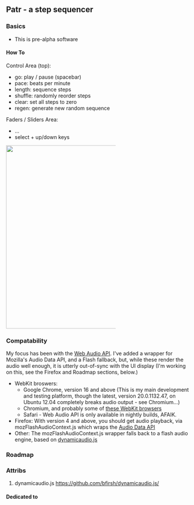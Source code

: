## Patr - a step sequencer

### Basics
* This is pre-alpha software

#### How To
>
>
>

Control Area (top):

* go: play / pause (spacebar)
* pace: beats per minute 
* length: sequence steps 
* shuffle: randomly reorder steps
* clear: set all steps to zero
* regen: generate new random sequence

Faders / Sliders Area:

* ...
* select + up/down keys

<div style="width: 300px;">

<img src="http://proto.blandhand.net/static/js/patr/20120630_screencap.png" style="width: 500px;" />
<!--![screenshot](http://proto.blandhand.net/static/js/patr/20120630_screencap.png)

 github doesn't render this, use link to renered audio -- just use a screenshot for now >
<audio controls></audio-->

</div>

### Compatability
My focus has been with the [Web Audio API](https://dvcs.w3.org/hg/audio/raw-file/tip/webaudio/specification.html).  I've added a wrapper for Mozilla's Audio Data API, and a Flash fallback, but, while these render the audio well enough, it is utterly out-of-sync with the UI display (I'm working on this, see the Firefox and Roadmap sections, below.)

* WebKit broswers: 
    * Google Chrome, version 16 and above (This is my main development and testing platform, though the latest, version 20.0.1132.47, on Ubuntu 12.04 completely breaks audio output - see Chromium...)
    * Chromium, and probably some of [these WebKit browsers](http://en.wikipedia.org/wiki/List_of_web_browsers#WebKit-based)
    * Safari - Web Audio API is only available in nightly builds, AFAIK.
* Firefox: With version 4 and above, you should get audio playback, via mozFlashAudioContext.js which wraps the [Audio Data API](https://wiki.mozilla.org/Audio_Data_API) 
* Other: The mozFlashAudioContext.js wrapper falls back to a flash audio engine, based on [dynamicaudio.js](...)

### Roadmap

### Attribs
1. dynamicaudio.js https://github.com/bfirsh/dynamicaudio.js/



#### Dedicated to


